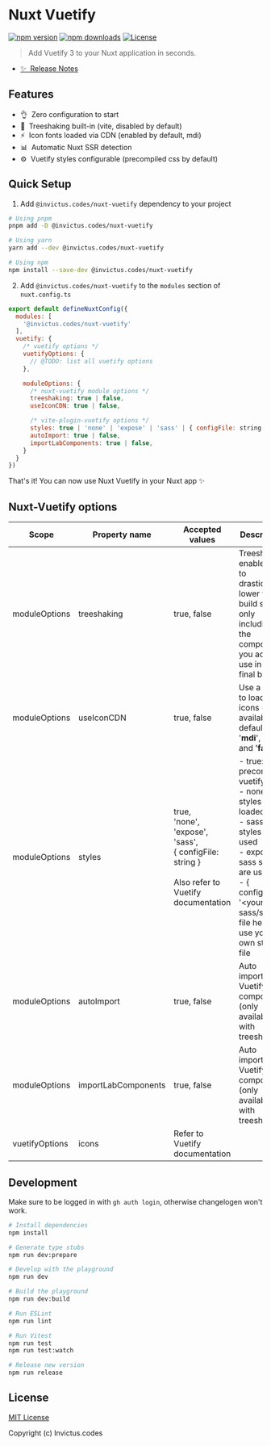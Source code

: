 <!--
Get your module up and running quickly.

Find and replace all on all files (CMD+SHIFT+F):
- Name: Nuxt Vuetify
- Package name: @invictus.codes/nuxt-vuetify
- Description: Add Vuetify 3 to your Nuxt application in seconds.
-->

# Nuxt Vuetify

[![npm version][npm-version-src]][npm-version-href]
[![npm downloads][npm-downloads-src]][npm-downloads-href]
[![License][license-src]][license-href]

> Add Vuetify 3 to your Nuxt application in seconds.

- [✨ &nbsp;Release Notes](/CHANGELOG.md)

<!-- - [📖 &nbsp;Documentation](https://example.com) -->

## Features

<!-- Highlight some of the features your module provide here -->

- 👌 &nbsp;Zero configuration to start
- 🌳 &nbsp;Treeshaking built-in (vite, disabled by default)
- ⚡️ &nbsp;Icon fonts loaded via CDN (enabled by default, mdi)
- 📊 &nbsp;Automatic Nuxt SSR detection
- ⚙️ &nbsp;Vuetify styles configurable (precompiled css by default)

## Quick Setup

1. Add `@invictus.codes/nuxt-vuetify` dependency to your project

```bash
# Using pnpm
pnpm add -D @invictus.codes/nuxt-vuetify

# Using yarn
yarn add --dev @invictus.codes/nuxt-vuetify

# Using npm
npm install --save-dev @invictus.codes/nuxt-vuetify
```

2. Add `@invictus.codes/nuxt-vuetify` to the `modules` section of `nuxt.config.ts`

```js
export default defineNuxtConfig({
  modules: [
    '@invictus.codes/nuxt-vuetify'
  ],
  vuetify: {
    /* vuetify options */
    vuetifyOptions: {
      // @TODO: list all vuetify options
    },

    moduleOptions: {
      /* nuxt-vuetify module options */
      treeshaking: true | false,
      useIconCDN: true | false,

      /* vite-plugin-vuetify options */
      styles: true | 'none' | 'expose' | 'sass' | { configFile: string },
      autoImport: true | false,
      importLabComponents: true | false,
    }
  }
})
```

That's it! You can now use Nuxt Vuetify in your Nuxt app ✨

## Nuxt-Vuetify options

| Scope          | Property name       | Accepted values                                                                                                         | Description                                                                                                                                                                                                       | Default | Origin                                                                                                                                                                                 |
|----------------|---------------------|-------------------------------------------------------------------------------------------------------------------------|-------------------------------------------------------------------------------------------------------------------------------------------------------------------------------------------------------------------|---------|----------------------------------------------------------------------------------------------------------------------------------------------------------------------------------------|
| moduleOptions  | treeshaking         | true, false                                                                                                             | Treeshaking enables you to drastically lower your build size by only including the components you actually use in the final bundle                                                                                | false   | Module                                                                                                                                                                                 |
| moduleOptions  | useIconCDN          | true, false                                                                                                             | Use a CDN to load the icons (only available for defaultSet '**mdi**', '**md**' and '**fa**')                                                                                                                      | true    | Module                                                                                                                                                                                 |
| moduleOptions  | styles              | true, <br/>'none', <br/>'expose', <br/>'sass', <br/>{ configFile: string }<br/><br/>Also refer to Vuetify documentation | - true: precompiled vuetify css<br/>- none: no styles are loaded<br/>- sass: sass styles are used<br/>- expose: sass styles are used<br/>- { configFile: '<your sass/scss-file here>' }: use your own styles file | true    | [Vuetify sass variables](https://vuetifyjs.com/en/features/sass-variables/)<br/><br/>[vite-plugin-vuetify](https://github.com/vuetifyjs/vuetify-loader/tree/next/packages/vite-plugin) |
| moduleOptions  | autoImport          | true, false                                                                                                             | Auto imports the Vuetify components (only available with treeshaking)                                                                                                                                             | true    | [Nuxt 3 auto imports](https://nuxt.com/docs/guide/concepts/auto-imports)<br/><br/>[vite-plugin-vuetify](https://github.com/vuetifyjs/vuetify-loader/tree/next/packages/vite-plugin)    |
| moduleOptions  | importLabComponents | true, false                                                                                                             | Auto imports the Vuetify components (only available with treeshaking)                                                                                                                                             | true    | [Nuxt 3 auto imports](https://nuxt.com/docs/guide/concepts/auto-imports)<br/><br/>[vite-plugin-vuetify](https://github.com/vuetifyjs/vuetify-loader/tree/next/packages/vite-plugin)    |
| vuetifyOptions | icons               | Refer to Vuetify documentation                                                                                          |                                                                                                                                                                                                                   |         | [Vuetify icon fonts](https://vuetifyjs.com/en/features/icon-fonts/)                                                                                                                    |

## Development

Make sure to be logged in with `gh auth login`, otherwise changelogen won't work.

```bash
# Install dependencies
npm install

# Generate type stubs
npm run dev:prepare

# Develop with the playground
npm run dev

# Build the playground
npm run dev:build

# Run ESLint
npm run lint

# Run Vitest
npm run test
npm run test:watch

# Release new version
npm run release
```

## License

[MIT License](./LICENSE)

Copyright (c) Invictus.codes

<!-- Badges -->

[npm-version-src]: https://img.shields.io/npm/v/@invictus.codes/nuxt-vuetify/latest.svg?style=flat&colorA=18181B&colorB=28CF8D

[npm-version-href]: https://npmjs.com/package/@invictus.codes/nuxt-vuetify

[npm-downloads-src]: https://img.shields.io/npm/dm/@invictus.codes/nuxt-vuetify.svg?style=flat&colorA=18181B&colorB=28CF8D

[npm-downloads-href]: https://npmjs.com/package/@invictus.codes/nuxt-vuetify

[license-src]: https://img.shields.io/npm/l/@invictus.codes/nuxt-vuetify.svg?style=flat&colorA=18181B&colorB=28CF8D

[license-href]: https://npmjs.com/package/@invictus.codes/nuxt-vuetify
